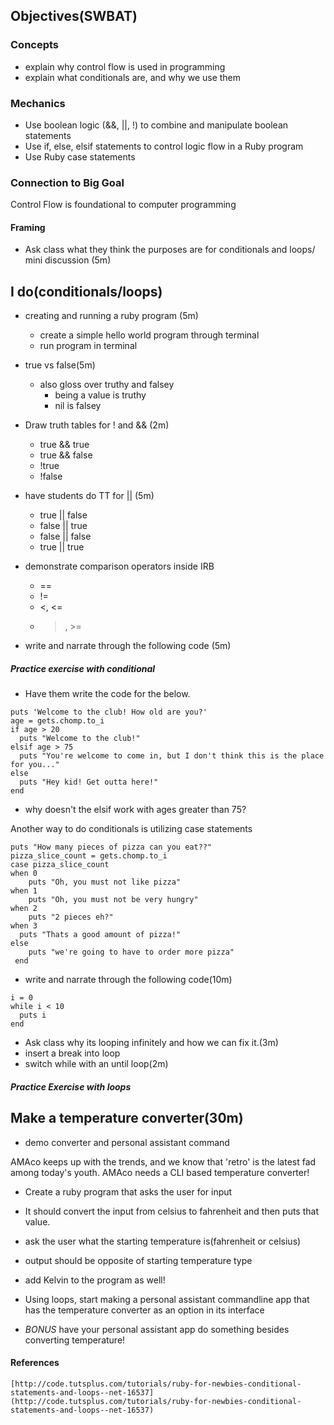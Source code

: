 ## Objectives(SWBAT)

### Concepts
- explain why control flow is used in programming
- explain what conditionals are, and why we use them

### Mechanics
- Use boolean logic (&&, ||, !) to combine and manipulate boolean statements
- Use if, else, elsif statements to control logic flow in a Ruby program
- Use Ruby case statements

### Connection to Big Goal
Control Flow is foundational to computer programming

#### Framing
- Ask class what they think the purposes are for conditionals and loops/ mini discussion (5m)

## I do(conditionals/loops)
- creating and running a ruby program (5m)
	- create a simple hello world program through terminal
	- run program in terminal
- true vs false(5m)
	- also gloss over truthy and falsey
		- being a value is truthy
		- nil is falsey
- Draw truth tables for ! and && (2m)
	- true && true
	- true && false
	- !true
	- !false
- have students do TT for || (5m)
	- true || false
	- false || true
	- false || false
	- true || true
- demonstrate comparison operators inside IRB
	- ==
	- !=
	- <, <=
	- >, >=

- write and narrate through the following code (5m)

##### Practice exercise with conditional

- Have them write the code for the below.
```
puts 'Welcome to the club! How old are you?'
age = gets.chomp.to_i
if age > 20
  puts "Welcome to the club!"
elsif age > 75
  puts "You're welcome to come in, but I don't think this is the place for you..."
else
  puts "Hey kid! Get outta here!"
end

```
- why doesn't the elsif work with ages greater than 75?

Another way to do conditionals is utilizing case statements

```
puts "How many pieces of pizza can you eat??"
pizza_slice_count = gets.chomp.to_i
case pizza_slice_count
when 0
	puts "Oh, you must not like pizza"
when 1
	puts "Oh, you must not be very hungry"
when 2
	puts "2 pieces eh?"
when 3
  puts "Thats a good amount of pizza!"
else
	puts "we're going to have to order more pizza"
 end
```

- write and narrate through the following code(10m)
```
i = 0
while i < 10
  puts i
end
```

- Ask class why its looping infinitely and how we can fix it.(3m)
- insert a break into loop
- switch while with an until loop(2m)

##### Practice Exercise with loops

## Make a temperature converter(30m)
- demo converter and personal assistant command

AMAco keeps up with the trends, and we know that 'retro' is the latest fad among today's youth. AMAco needs a CLI based temperature converter!

- Create a ruby program that asks the user for input

- It should convert the input from celsius to fahrenheit and then puts that value.

- ask the user what the starting temperature is(fahrenheit or celsius)

- output should be opposite of starting temperature type

- add Kelvin to the program as well!

- Using loops, start making a personal assistant commandline app that has the temperature converter as an option in its interface

- *BONUS* have your personal assistant app do something besides converting temperature!


#### References
	[http://code.tutsplus.com/tutorials/ruby-for-newbies-conditional-statements-and-loops--net-16537](http://code.tutsplus.com/tutorials/ruby-for-newbies-conditional-statements-and-loops--net-16537)

